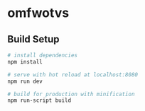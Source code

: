 # omfwotvs

## Build Setup

``` bash
# install dependencies
npm install

# serve with hot reload at localhost:8080
npm run dev

# build for production with minification
npm run-script build